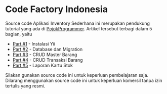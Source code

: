 Code Factory Indonesia
============================

Source code Aplikasi Inventory Sederhana ini merupakan pendukung tutorial yang ada di [PojokProgrammer](http://PojokProgrammer.net). Artikel tersebut terbagi dalam 5 bagian, yaitu

- [Part #1](http://pojokprogrammer.net/content/aplikasi-persediaan-barang-sistem-inventory-menggunakan-yii2-part-1) - Instalasi Yii
- [Part #2](http://pojokprogrammer.net/content/aplikasi-persediaan-barang-sistem-inventory-menggunakan-yii2-part-2) - Database dan Migration
- [Part #3](http://pojokprogrammer.net/content/aplikasi-persediaan-barang-sistem-inventory-menggunakan-yii2-part-3) - CRUD Master Barang
- [Part #4](http://pojokprogrammer.net/content/aplikasi-persediaan-barang-sistem-inventory-menggunakan-yii2-part-4) - CRUD Transaksi Barang
- [Part #5](http://pojokprogrammer.net/content/aplikasi-persediaan-barang-sistem-inventory-menggunakan-yii2-part-5) - Laporan Kartu Stok


Silakan gunakan source code ini untuk keperluan pembelajaran saja. Dilarang menggunakan source code ini untuk keperluan komersil tanpa izin tertulis yang resmi.
